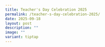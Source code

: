```yaml
---
title: Teacher's Day Celebration 2025
permalink: /teacher-s-day-celebration-2025/
date: 2025-09-18
layout: post
description: ""
image: ""
variant: tiptap
---
```

